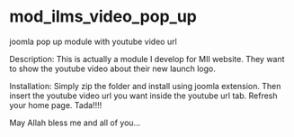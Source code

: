 # mod_ilms_video_pop_up
joomla pop up module with youtube video url

Description:
This is actually a module I develop for MII website. They want to show the youtube video about their new launch logo.

Installation:
Simply zip the folder and install using joomla extension.
Then insert the youtube video url you want inside the youtube url tab.
Refresh your home page. Tada!!!!

May Allah bless me and all of you...

